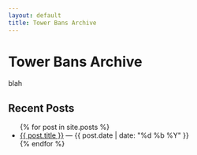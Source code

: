 ```yaml
---
layout: default
title: Tower Bans Archive
---
```


# Tower Bans Archive

blah

## Recent Posts

<ul>
  {% for post in site.posts %}
    <li><a href="{{ post.url }}">{{ post.title }}</a> — {{ post.date | date: "%d %b %Y" }}</li>
  {% endfor %}
</ul>
